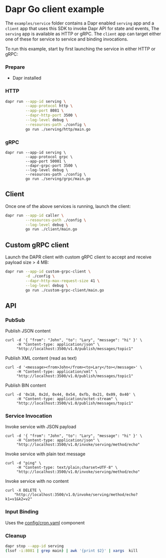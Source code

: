 # Dapr Go client example

The `examples/service` folder contains a Dapr enabled `serving` app and a `client` app that uses this SDK to invoke Dapr API for state and events, The `serving` app is available as HTTP or gRPC. The `client` app can target either one of these for service to service and binding invocations.

To run this example, start by first launching the service in either HTTP or gRPC:

### Prepare

- Dapr installed

### HTTP

<!-- STEP
name: Run Subscriber Server
output_match_mode: substring
expected_stdout_lines:
  - "ContentType:text/plain, Verb:POST, QueryString:, hellow"
background: true
sleep: 15
-->

```bash
dapr run --app-id serving \
         --app-protocol http \
         --app-port 8081 \
         --dapr-http-port 3500 \
         --log-level debug \
         --resources-path ./config \
         go run ./serving/http/main.go
```

<!-- END_STEP -->

### gRPC

```
dapr run --app-id serving \
         --app-protocol grpc \
         --app-port 50001 \
         --dapr-grpc-port 3500 \
         --log-level debug \
         --resources-path ./config \
         go run ./serving/grpc/main.go
```

## Client

Once one of the above services is running, launch the client:

<!-- STEP
name: Run publisher
expected_stdout_lines:
  - '== APP == data published'
  - '== APP == saving data: { "message": "hello" }'
  - '== APP == data saved'
  - '== APP == data retrieved [key:key1 etag:1]: { "message": "hello" }'
  - '== APP == data item saved'
  - '== APP == data deleted'
  - '== APP == service method invoked, response: hellow'
  - '== APP == output binding invoked'
background: true
sleep: 15
-->

```bash
dapr run --app-id caller \
         --resources-path ./config \
         --log-level debug \
         go run ./client/main.go
```

<!-- END_STEP -->

## Custom gRPC client

Launch the DAPR client with custom gRPC client to accept and receive payload size > 4 MB:

<!-- STEP
output_match_mode: substring
expected_stdout_lines:
  - '== APP == Writing large data blob'
  - '== APP == Saved the large data blob'
  - '== APP == Writing to statestore took'
  - '== APP == Reading from statestore took'
  - '== APP == Deleting key from statestore took'
  - '== APP == DONE (CTRL+C to Exit)'
-->

```bash
dapr run --app-id custom-grpc-client \
		 -d ./config \
		 --dapr-http-max-request-size 41 \
		 --log-level debug \
		 go run ./custom-grpc-client/main.go
```

<!-- END_STEP -->

## API

### PubSub

Publish JSON content

```shell
curl -d '{ "from": "John", "to": "Lary", "message": "hi" }' \
     -H "Content-type: application/json" \
     "http://localhost:3500/v1.0/publish/messages/topic1"
```

Publish XML content (read as text)

```shell
curl -d '<message><from>John</from><to>Lary</to></message>' \
     -H "Content-type: application/xml" \
     "http://localhost:3500/v1.0/publish/messages/topic1"
```

Publish BIN content

```shell
curl -d '0x18, 0x2d, 0x44, 0x54, 0xfb, 0x21, 0x09, 0x40' \
     -H "Content-type: application/octet-stream" \
     "http://localhost:3500/v1.0/publish/messages/topic1"
```

### Service Invocation

Invoke service with JSON payload

```shell
curl -d '{ "from": "John", "to": "Lary", "message": "hi" }' \
     -H "Content-type: application/json" \
     "http://localhost:3500/v1.0/invoke/serving/method/echo"
```

Invoke service with plain text message

```shell
curl -d "ping" \
     -H "Content-type: text/plain;charset=UTF-8" \
     "http://localhost:3500/v1.0/invoke/serving/method/echo"
```

Invoke service with no content

```shell
curl -X DELETE \
    "http://localhost:3500/v1.0/invoke/serving/method/echo?k1=v1&k2=v2"
```

### Input Binding

Uses the [config/cron.yaml](config/cron.yaml) component

### Cleanup

<!-- STEP
expected_stdout_lines: 
  - '✅  app stopped successfully: serving'
expected_stderr_lines:
name: Shutdown dapr
-->

```bash
dapr stop --app-id serving
(lsof -i:8081 | grep main) | awk '{print $2}' | xargs  kill
```

<!-- END_STEP -->

